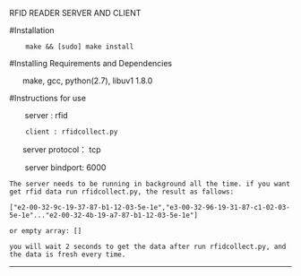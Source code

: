 RFID READER SERVER AND CLIENT

#Installation

        make && [sudo] make install
        
#Installing Requirements and Dependencies

        make, gcc, python(2.7), libuv1 1.8.0
        
#Instructions for use

        server : rfid

        client : rfidcollect.py
        
        server protocol： tcp

        server bindport: 6000
		
	The server needs to be running in background all the time. if you want get rfid data run rfidcollect.py, the result as fallows:
	
	["e2-00-32-9c-19-37-87-b1-12-03-5e-1e","e3-00-32-96-19-31-87-c1-02-03-5e-1e"..."e2-00-32-4b-19-a7-87-b1-12-03-5e-1e"]

	or empty array: []
	
	you will wait 2 seconds to get the data after run rfidcollect.py, and the data is fresh every time.
	
----------------------------------

